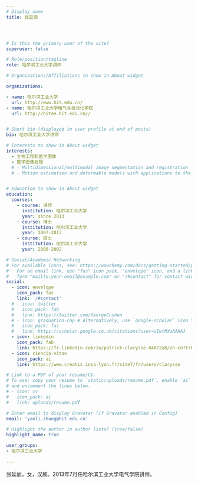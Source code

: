 ```yaml
---
# Display name
title: 张延丽




# Is this the primary user of the site?
superuser: false

# Role/position/tagline
role: 哈尔滨工业大学讲师

# Organizations/Affiliations to show in About widget

organizations:

- name: 哈尔滨工业大学
  url: http://www.hit.edu.cn/
- name: 哈尔滨工业大学电气与自动化学院
  url: http://hitee.hit.edu.cn//


# Short bio (displayed in user profile at end of posts)
bio: 哈尔滨工业大学讲师

# Interests to show in About widget
interests:
  - 生物工程和医学图像
  - 医学图像处理
  # - Multidimensional/multimodal image segmentation and registration
  # - Motion estimation and deformable models with applications to the 3D analysis of the heart functions


# Education to show in About widget
education:
  courses:
    - course: 讲师
      institution: 哈尔滨工业大学
      year: since 2013
    - course: 博士
      institution: 哈尔滨工业大学
      year: 2007-2013
    - course: 硕士
      institution: 哈尔滨工业大学
      year: 2000-2002

# Social/Academic Networking
# For available icons, see: https://wowchemy.com/docs/getting-started/page-builder/#icons
#   For an email link, use "fas" icon pack, "envelope" icon, and a link in the
#   form "mailto:your-email@example.com" or "/#contact" for contact widget.
social:
  - icon: envelope
    icon_pack: fas
    link: '/#contact'
  # - icon: twitter
  #   icon_pack: fab
  #   link: https://twitter.com/GeorgeCushen
  # - icon: graduation-cap # Alternatively, use `google-scholar` icon from `ai` icon pack
  #   icon_pack: fas
  #   link: https://scholar.google.co.uk/citations?user=sIwtMXoAAAAJ
  - icon: linkedin
    icon_pack: fab
    link: https://fr.linkedin.com/in/patrick-clarysse-84072a8/zh-cn?trk=people-guest_people_search-card
  - icon: ciencia-vitae
    icon_pack: ai
    link: https://www.creatis.insa-lyon.fr/site7/fr/users/clarysse 

# Link to a PDF of your resume/CV.
# To use: copy your resume to `static/uploads/resume.pdf`, enable `ai` icons in `params.toml`,
# and uncomment the lines below.
# - icon: cv
#   icon_pack: ai
#   link: uploads/resume.pdf

# Enter email to display Gravatar (if Gravatar enabled in Config)
email: 'yanli.zhang@hit.edu.cn'

# Highlight the author in author lists? (true/false)
highlight_name: true

user_groups:
- 哈尔滨工业大学
 
---
```

张延丽，女，汉族。2013年7月任哈尔滨工业大学电气学院讲师。
